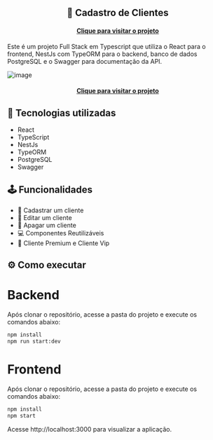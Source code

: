
<h2 align="center">
 📱 Cadastro de Clientes
</h2>

<h4 align="center"><a href="https://client-list-one.vercel.app/">Clique para visitar o projeto</a></h4>

Este é um projeto Full Stack em Typescript que utiliza o React para o frontend, NestJs com TypeORM para o backend, banco de dados PostgreSQL e o Swagger para documentação da API.

![image](https://github.com/aureasiqueira1/client-list/assets/89463362/e49c1b72-33ef-4a68-8069-38e3d18844f3)

<h4 align="center"><a href="https://audio-text-ruby.vercel.app/">Clique para visitar o projeto</a></h4>

## 🎯 Tecnologias utilizadas

- React
- TypeScript
- NestJs
- TypeORM
- PostgreSQL
- Swagger
  

## 🕹️ Funcionalidades

- 📱 Cadastrar um cliente
- 🚀 Editar um cliente
- 🎨 Apagar um cliente
- 💻 Componentes Reutilizáveis
- 📱 Cliente Premium e Cliente Vip

## ⚙️ Como executar

# Backend 

Após clonar o repositório, acesse a pasta do projeto e execute os comandos abaixo:

```sh
npm install
npm run start:dev
```

# Frontend 

Após clonar o repositório, acesse a pasta do projeto e execute os comandos abaixo:

```sh
npm install
npm start
```

Acesse http://localhost:3000 para visualizar a aplicação.
